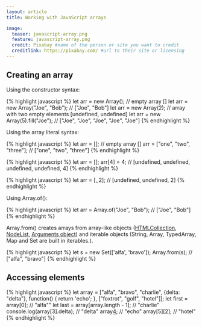 ```yaml
---
layout: article
title: Working with JavaScript arrays

image:
  teaser: javascript-array.png
  feature: javascript-array.png
  credit: Pixabay #name of the person or site you want to credit
  creditlink: https://pixabay.com/ #url to their site or licensing
---
```


Creating an array
-----------------

Using the constructor syntax:

{% highlight javascript %}
let arr = new Array(); // empty array []
let arr = new Array("Joe", "Bob"); // ["Joe", "Bob"]
let arr = new Array(2); // array with two empty elements [undefined, undefined]
let arr = new Array(5).fill("Joe"); // ["Joe", "Joe", "Joe", "Joe", "Joe"]
{% endhighlight %}

Using the array literal syntax:

{% highlight javascript %}
let arr = []; // empty array []
    arr = ["one", "two", "three"]; // ["one", "two", "three"]
{% endhighlight %}

{% highlight javascript %}
let arr = [];
    arr[4] = 4; // [undefined, undefined, undefined, undefined, 4]
{% endhighlight %}

{% highlight javascript %}
let arr = [,,2]; // [undefined, undefined, 2]
{% endhighlight %}


Using Array.of():

{% highlight javascript %}
let arr = Array.of("Joe", "Bob"); // ["Joe", "Bob"]
{% endhighlight %}

Array.from() creates arrays from array-like objects ([HTMLCollection](https://developer.mozilla.org/en-US/docs/Web/API/HTMLCollection), [NodeList](https://developer.mozilla.org/en-US/docs/Web/API/NodeList), [Arguments object](https://developer.mozilla.org/en-US/docs/Web/JavaScript/Reference/Functions/arguments)) and
iterable objects (String, Array, TypedArray, Map and Set are built in iterables.).

{% highlight javascript %}
let s = new Set(['alfa', 'bravo']); 
Array.from(s); // ["alfa", "bravo"] 
{% endhighlight %}


Accessing elements
------------------

{% highlight javascript %}
let array = ["alfa", "bravo", "charlie", {delta: "delta"}, function() { return 'echo'; }, ["foxtrot", "golf", "hotel"]];
let first = array[0]; // "alfa""
let last = array[array.length - 1]; // "charlie"
console.log(array[3].delta); // "delta"
array[4](); // "echo"
array[5][2]; // "hotel"
{% endhighlight %}

